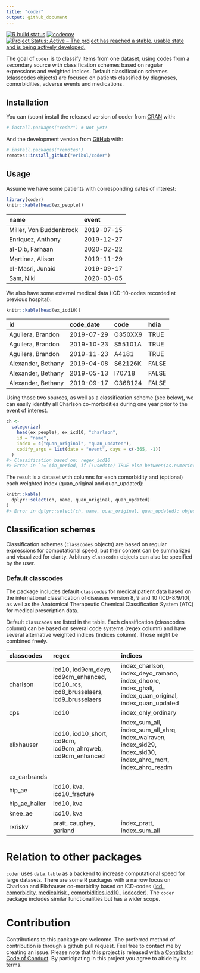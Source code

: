```yaml
---
title: "coder"
output: github_document
---
```


[![R build status](https://github.com/eribul/coder/workflows/R-CMD-check/badge.svg)](https://github.com/eribul/coder/actions)
[![codecov](https://codecov.io/gh/eribul/coder/branch/master/graph/badge.svg)](https://codecov.io/gh/eribul/coder)
[![Project Status: Active – The project has reached a stable, usable state and is being actively developed.](https://www.repostatus.org/badges/latest/active.svg)](https://www.repostatus.org/#active)


<!-- README.md is generated from README.Rmd. Please edit that file --> 



The goal of `coder` is to classify items from one dataset, using codes from a secondary source with classification schemes based on regular expressions and weighted indices. Default classification schemes (classcodes objects) are focused on patients classified by diagnoses, comorbidities, adverse events and medications.
 
## Installation 

You can (soon) install the released version of coder from [CRAN](https://CRAN.R-project.org) with:

``` r
# install.packages("coder") # Not yet!
```

And the development version from [GitHub](https://github.com/) with:

``` r
# install.packages("remotes")
remotes::install_github("eribul/coder")
```

## Usage

Assume we have some patients with corresponding dates of interest:

```r
library(coder)
knitr::kable(head(ex_people))
```



|name                    |event      |
|:-----------------------|:----------|
|Miller, Von Buddenbrock |2019-07-15 |
|Enriquez, Anthony       |2019-12-27 |
|al-Dib, Farhaan         |2020-02-22 |
|Martinez, Alison        |2019-11-29 |
|el-Masri, Junaid        |2019-09-17 |
|Sam, Niki               |2020-03-05 |
We also have some external medical data (ICD-10-codes recorded at previous hospital):


```r
knitr::kable(head(ex_icd10))
```



|id                 |code_date  |code    |hdia  |
|:------------------|:----------|:-------|:-----|
|Aguilera, Brandon  |2019-07-29 |O350XX9 |TRUE  |
|Aguilera, Brandon  |2019-10-23 |S55101A |TRUE  |
|Aguilera, Brandon  |2019-11-23 |A4181   |TRUE  |
|Alexander, Bethany |2019-04-08 |S62126K |FALSE |
|Alexander, Bethany |2019-05-13 |I70718  |FALSE |
|Alexander, Bethany |2019-09-17 |O368124 |FALSE |

Using those two sources, as well as a classification scheme (see below), we can easily identify all Charlson co-morbidities during one year prior to the event of interest.


```r
ch <- 
  categorize(
    head(ex_people), ex_icd10, "charlson",
    id = "name",
    index = c("quan_original", "quan_updated"),
    codify_args = list(date = "event", days = c(-365, -1))
  )
#> Classification based on: regex_icd10
#> Error in `:=`(in_period, if (!usedate) TRUE else between(as.numeric(code_date), : Check that is.data.table(DT) == TRUE. Otherwise, := and `:=`(...) are defined for use in j, once only and in particular ways. See help(":=").
```

The result is a dataset with columns for each comorbidity and (optional) each weighted index (quan_original and quan_updated):


```r
knitr::kable(
  dplyr::select(ch, name, quan_original, quan_updated) 
)
#> Error in dplyr::select(ch, name, quan_original, quan_updated): object 'ch' not found
```



## Classification schemes

Classification schemes (`classcodes` objects) are based on regular expressions for computational speed, but their content can be summarized and visualized for clarity.  Arbitrary `classcodes` objects can also be specified by the user. 

### Default classcodes

The package includes default `classcodes` for medical patient data based on the international classification of diseases version 8, 9 and 10 (ICD-8/9/10), as well as the Anatomical Therapeutic Chemical Classification System (ATC) for medical prescription data.

Default `classcades` are listed in the table. Each classification (classcodes column) can be based on several code systems (regex column) and have several alternative weighted indices (indices column). Those might be combined freely. 


|classcodes    |regex                                                                              |indices                                                                                                        |
|:-------------|:----------------------------------------------------------------------------------|:--------------------------------------------------------------------------------------------------------------|
|charlson      |icd10, icd9cm_deyo, icd9cm_enhanced, icd10_rcs, icd8_brusselaers, icd9_brusselaers |index_charlson, index_deyo_ramano, index_dhoore, index_ghali, index_quan_original, index_quan_updated          |
|cps           |icd10                                                                              |index_only_ordinary                                                                                            |
|elixhauser    |icd10, icd10_short, icd9cm, icd9cm_ahrqweb, icd9cm_enhanced                        |index_sum_all, index_sum_all_ahrq, index_walraven, index_sid29, index_sid30, index_ahrq_mort, index_ahrq_readm |
|ex_carbrands  |                                                                                   |                                                                                                               |
|hip_ae        |icd10, kva, icd10_fracture                                                         |                                                                                                               |
|hip_ae_hailer |icd10, kva                                                                         |                                                                                                               |
|knee_ae       |icd10, kva                                                                         |                                                                                                               |
|rxriskv       |pratt, caughey, garland                                                            |index_pratt, index_sum_all                                                                                     |

# Relation to other packages

`coder` uses `data.table` as a backend to increase computational speed for large datasets. There are some R packages with a narrow focus on Charlson and Elixhauser co-morbidity based on ICD-codes ([icd ](https://CRAN.R-project.org/package=icd), [comorbidity](https://CRAN.R-project.org/package=comorbidity), [medicalrisk ](https://CRAN.R-project.org/package=medicalrisk), [comorbidities.icd10 ](https://github.com/gforge/comorbidities.icd10), [icdcoder](https://github.com/wtcooper/icdcoder)). The `coder` package includes similar functionalities but has a wider scope. 


# Contribution

Contributions to this package are welcome. The preferred method of contribution is through a github pull request. Feel free to contact me by creating an issue. Please note that this project is released with a [Contributor Code of Conduct](CODE_OF_CONDUCT.md).
By participating in this project you agree to abide by its terms.
